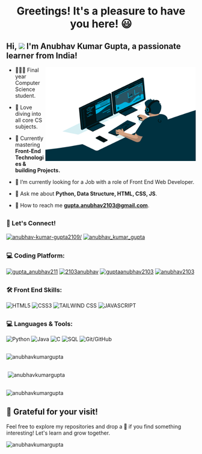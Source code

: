 <h1> <p align="center"> <b> Greetings! It's a pleasure to have you here! 😃 </p> </b> </h1>

<!-- 
<p align="center">
  <img width="600" height="500" src="https://github.com/SamarFatimaJaffri/SamarFatimaJaffri/blob/main/images/casual-life-3d-reading.png">
</p> -->



## Hi, ![](https://user-images.githubusercontent.com/18350557/176309783-0785949b-9127-417c-8b55-ab5a4333674e.gif) I'm Anubhav Kumar Gupta, a passionate learner from India! 



<img align="right" height="250" width="400" alt="" src="https://github.com/AnubhavKumarGupta/AnubhavKumarGupta/blob/main/coder.gif" />



- 🧑🏻‍💻 Final year Computer Science student.
  
- 🔭 Love diving into all core CS subjects.

- 🌱 Currently mastering **Front-End Technologies & building Projects.**
  
- 🚀 I’m currently looking for a Job with a role of Front End Web Developer.

- 💬 Ask me about **Python, Data Structure, HTML, CSS, JS**.

- 📧 How to reach me **gupta.anubhav2103@gmail.com**.



## 


### 🤝 Let's Connect! 


<p align="left">
<a href="https://linkedin.com/in/anubhav-kumar-gupta2109/" target="_blank"><img align="center" src="https://raw.githubusercontent.com/rahuldkjain/github-profile-readme-generator/master/src/images/icons/Social/linked-in-alt.svg" alt="anubhav-kumar-gupta2109/" height="30" width="40" /></a>
<a href="https://instagram.com/anubhav_kumar_gupta" target="blank"><img align="center" src="https://raw.githubusercontent.com/rahuldkjain/github-profile-readme-generator/master/src/images/icons/Social/instagram.svg" alt="anubhav_kumar_gupta" height="30" width="40" /></a>



## 

### 💻 Coding Platform:


<p>
<a href="https://www.hackerrank.com/gupta_anubhav211" target="blank"><img align="center" src="https://raw.githubusercontent.com/rahuldkjain/github-profile-readme-generator/master/src/images/icons/Social/hackerrank.svg" alt="gupta_anubhav211" height="30" width="40" /></a>
<a href="https://www.leetcode.com/2103anubhav" target="blank"><img align="center" src="https://raw.githubusercontent.com/rahuldkjain/github-profile-readme-generator/master/src/images/icons/Social/leet-code.svg" alt="2103anubhav" height="30" width="40" /></a>
<a href="https://auth.geeksforgeeks.org/user/guptaanubhav2103" target="blank"><img align="center" src="https://raw.githubusercontent.com/rahuldkjain/github-profile-readme-generator/master/src/images/icons/Social/geeks-for-geeks.svg" alt="guptaanubhav2103" height="30" width="40" /></a>
<a href="https://codeforces.com/profile/anubhav2103" target="blank"><img align="center" src="https://raw.githubusercontent.com/rahuldkjain/github-profile-readme-generator/master/src/images/icons/Social/codeforces.svg" alt="anubhav2103" height="30" width="40" /></a>
</p>



## 


### 🛠️ Front End Skills:


![HTML5](https://img.shields.io/badge/HTML5-E34F26?style=for-the-badge&logo=html5&logoColor=white)
![CSS3](https://img.shields.io/badge/CSS3-1572B6?style=for-the-badge&logo=css3&logoColor=white)
![TAILWIND CSS](https://img.shields.io/badge/Tailwind%20CSS-38B2AC?style=for-the-badge&logo=tailwind-css&logoColor=white)
![JAVASCRIPT](https://img.shields.io/badge/JavaScript-323330?style=for-the-badge&logo=javascript&logoColor=F7DF1E)



##


### 💻 Languages & Tools:


![Python](https://img.shields.io/badge/%20Python-3776AB?style=for-the-badge&logo=python&logoColor=white&color=3776AB)
![Java](https://img.shields.io/badge/☕%20Java-007396?style=for-the-badge&logo=java&logoColor=white&color=007396)
![C](https://img.shields.io/badge/%20-00599C?style=for-the-badge&logo=C&logoColor=white&color=00599C)
![SQL](https://img.shields.io/badge/%20SQL-003B57?style=for-the-badge&logo=sql&logoColor=white&color=003B57)
![Git/GitHub](https://img.shields.io/badge/%20Git%20&%20GitHub-181717?style=for-the-badge&logo=git&logoColor=white&color=181717)

 

## 



<p><img align="centre" src="https://github-readme-stats.vercel.app/api/top-langs?username=anubhavkumargupta&show_icons=true&locale=en&layout=compact&theme=highcontrast" alt="anubhavkumargupta" / </p>

##
<p>&nbsp;<img align="center" src="https://github-readme-stats.vercel.app/api?username=anubhavkumargupta&show_icons=true&theme=highcontrast" alt="anubhavkumargupta" /></p>

##
<p><img align="center" src="https://github-readme-streak-stats.herokuapp.com/?user=anubhavkumargupta&theme=dark&border_radius=5.5)](https://git.io/streak-stats)" alt="anubhavkumargupta" /></p>




##

## 🙌 Grateful for your visit!

Feel free to explore my repositories and drop a 🌟 if you find something interesting! Let's learn and grow together.


<p align="left"> <img src="https://komarev.com/ghpvc/?username=anubhavkumargupta&label=Profile%20views&color=0e75b6&style=flat" alt="anubhavkumargupta" /> </p>
